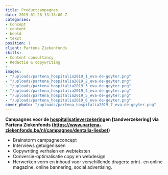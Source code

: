 ```yaml
---
title: Productcampagnes
date: 2019-01-28 13:13:00 Z
categories:
- Concept
- content
- beeld
- tekst
position: 1
client: Partena Ziekenfonds
skills:
- Content consultancy
- Redactie & copywriting
- 
images:
- "/uploads/partena_hospitalia2019_1_eva-de-geyter.png"
- "/uploads/partena_hospitalia2019_2_eva-de-geyter.png"
- "/uploads/partena_hospitalia2019_3_eva-de-geyter.png"
- "/uploads/partena_hospitalia2019_4_eva-de-geyter.png"
- "/uploads/partena_hospitalia2019_5_eva-de-geyter.png"
- "/uploads/partena_hospitalia2019_6_eva-de-geyter.png"
cover_photo: "/uploads/partena_hospitalia2019_7_eva-de-geyter.png"
---
```


**Campagnes voor de [hospitalisatieverzekering](https://www.partena-ziekenfonds.be/nl/campagnes/hospitalia-medium-evi)en [tandverzekering] via Partena Ziekenfonds (https://www.partena-ziekenfonds.be/nl/campagnes/dentalia-liesbet)**


* Brainstorm campagneconcept
* Interviews getuigenissen
* Copywriting verhalen en webteksten
* Conversie-optimalisatie copy en webdesign
* Herwerken vorm en inhoud voor verschillende dragers: print- en online magazine, online bannering, social advertising.

